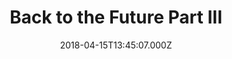 ---
title: "Back to the Future Part III"
year: 1990
date: 2018-04-15T13:45:07.000Z
permalink: /almanac/movies/2018-04-15-back-to-the-future-part-iii/index.html
rating: 3
---